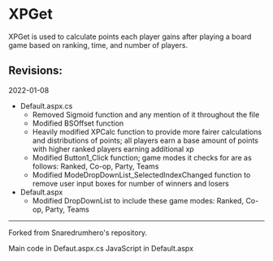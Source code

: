 # XPGet
XPGet is used to calculate points each player gains after playing a board game based on ranking, time, and number of players.

Revisions:
-------------------------------------------------------------------------------------------------------------------------------------------------------------------------------
2022-01-08 

  * Default.aspx.cs
    - Removed Sigmoid function and any mention of it throughout the file
    - Modified BSOffset function
    - Heavily modified XPCalc function to provide more fairer calculations and distributions of points; all players earn a base amount of points with higher ranked players earning additional xp
    - Modified Button1_Click function; game modes it checks for are as follows: Ranked, Co-op, Party, Teams 
    - Modified ModeDropDownList_SelectedIndexChanged function to remove user input boxes for number of winners and losers
  * Default.aspx
    - Modified DropDownList to include these game modes: Ranked, Co-op, Party, Teams
-------------------------------------------------------------------------------------------------------------------------------------------------------------------------------

Forked from Snaredrumhero's repository.

Main code in Defaut.aspx.cs 
JavaScript in Default.aspx
